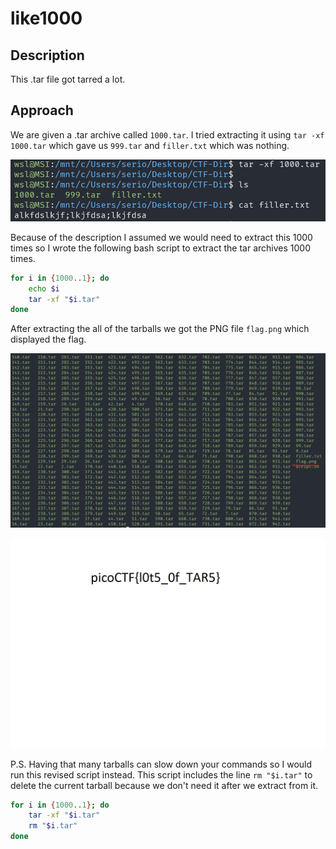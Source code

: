 # like1000

## Description

This .tar file got tarred a lot.

## Approach

We are given a .tar archive called `1000.tar`. I tried extracting it using `tar -xf 1000.tar` which gave us `999.tar` and `filler.txt` which was nothing.

![First Extract](images/first_extract.png)

Because of the description I assumed we would need to extract this 1000 times so I wrote the following bash script to extract the tar archives 1000 times.

``` sh
for i in {1000..1}; do
    echo $i
    tar -xf "$i.tar"
done
```

After extracting the all of the tarballs we got the PNG file `flag.png` which displayed the flag.

![After Script](images/after_script.png)

![Flag](images/flag.png)

P.S. Having that many tarballs can slow down your commands so I would run this revised script instead. This script includes the line `rm "$i.tar"` to delete the current tarball because we don't need it after we extract from it.

``` sh
for i in {1000..1}; do
    tar -xf "$i.tar"
    rm "$i.tar"
done
```
